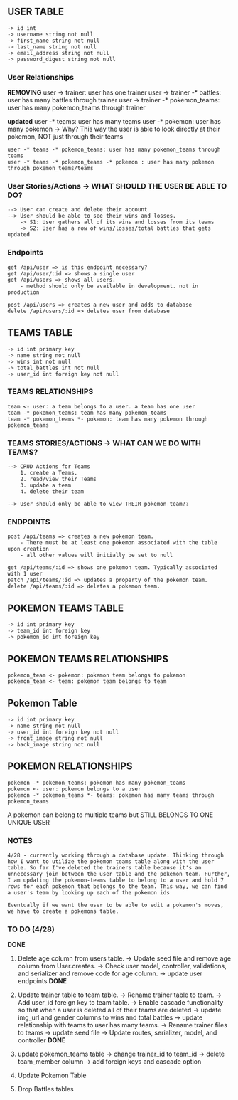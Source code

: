 ## USER TABLE
    -> id int
    -> username string not null
    -> first_name string not null
    -> last_name string not null
    -> email_address string not null
    -> password_digest string not null

### User Relationships
**REMOVING**
    user -> trainer: user has one trainer 
    user -> trainer -* battles: user has many battles through trainer 
    user -> trainer -* pokemon_teams: user has many pokemon_teams through trainer 

**updated**
    user -* teams: user has many teams
    user -* pokemon: user has many pokemon
        -> Why? This way the user is able to look directly at their pokemon, NOT just through their teams
    
    user -* teams -* pokemon_teams: user has many pokemon_teams through teams
    user -* teams -* pokemon_teams -* pokemon : user has many pokemon through pokemon_teams/teams

### User Stories/Actions -> WHAT SHOULD THE USER BE ABLE TO DO?
    --> User can create and delete their account
    --> User should be able to see their wins and losses.
        -> S1: User gathers all of its wins and losses from its teams
        -> S2: User has a row of wins/losses/total battles that gets updated
 
### Endpoints
    get /api/user => is this endpoint necessary?
    get /api/user/:id => shows a single user
    get /api/users => shows all users. 
        - method should only be available in development. not in production

    post /api/users => creates a new user and adds to database
    delete /api/users/:id => deletes user from database














## TEAMS TABLE
    -> id int primary key
    -> name string not null
    -> wins int not null
    -> total_battles int not null
    -> user_id int foreign key not null

### TEAMS RELATIONSHIPS
    team <- user: a team belongs to a user. a team has one user
    team -* pokemon_teams: team has many pokemon_teams
    team -* pokemon_teams *- pokemon: team has many pokemon through pokemon_teams

### TEAMS STORIES/ACTIONS -> WHAT CAN WE DO WITH TEAMS?
    --> CRUD Actions for Teams
        1. create a Teams.
        2. read/view their Teams
        3. update a team
        4. delete their team

    --> User should only be able to view THEIR pokemon team??

### ENDPOINTS
    post /api/teams => creates a new pokemon team. 
        - There must be at least one pokemon associated with the table upon creation
        - all other values will initially be set to null

    get /api/teams/:id => shows one pokemon team. Typically associated with 1 user
    patch /api/teams/:id => updates a property of the pokemon team. 
    delete /api/teams/:id => deletes a pokemon team. 


















## POKEMON TEAMS TABLE
    -> id int primary key
    -> team_id int foreign key
    -> pokemon_id int foreign key

## POKEMON TEAMS RELATIONSHIPS
    pokemon_team <- pokemon: pokemon team belongs to pokemon
    pokemon_team <- team: pokemon team belongs to team






## Pokemon Table
    -> id int primary key
    -> name string not null
    -> user_id int foreign key not null
    -> front_image string not null
    -> back_image string not null
    

## POKEMON RELATIONSHIPS
    pokemon -* pokemon_teams: pokemon has many pokemon_teams
    pokemon <- user: pokemon belongs to a user
    pokemon -* pokemon_teams *- teams: pokemon has many teams through pokemon_teams


A pokemon can belong to multiple teams but STILL BELONGS TO ONE UNIQUE USER

### NOTES
    4/28 - currently working through a database update. Thinking through how I want to utilize the pokemon teams table along with the user table. So far I've deleted the trainers table because it's an unnecessary join between the user table and the pokemon team. Further, I am updating the pokemon-teams table to belong to a user and hold 7 rows for each pokemon that belongs to the team. This way, we can find a user's team by looking up each of the pokemon ids

    Eventually if we want the user to be able to edit a pokemon's moves, we have to create a pokemons table.



### TO DO (4/28)
**DONE**
1. Delete age column from users table. 
    -> Update seed file and remove age column from User.creates. 
    -> Check user model, controller, validations, and serializer and remove code for age column.
    -> update user endpoints
**DONE**
2. Update trainer table to team table. 
    -> Rename trainer table to team. 
    -> Add user_id foreign key to team table.
    -> Enable cascade functionality so that when a user is deleted all of their teams are deleted
    -> update img_url and gender columns to wins and total battles -> update relationship with teams to user has many teams. 
    -> Rename trainer files to teams
    -> update seed file
    -> Update routes, serializer, model, and controller
**DONE**
3. update pokemon_teams table
    -> change trainer_id to team_id
    -> delete team_member column
    -> add foreign keys and cascade option

4. Update Pokemon Table
5. Drop Battles tables